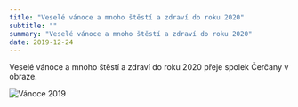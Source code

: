 ```yaml
---
title: "Veselé vánoce a mnoho štěstí a zdraví do roku 2020"
subtitle: ""
summary: "Veselé vánoce a mnoho štěstí a zdraví do roku 2020"
date: 2019-12-24
---
```


Veselé vánoce a mnoho štěstí a zdraví do roku 2020 přeje spolek Čerčany v obraze.

![Vánoce 2019](/img/vanoce_2019.jpg "Vánoce 2019")

